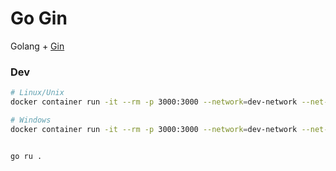 # Go Gin
Golang + [Gin](https://gin-gonic.com/)


### Dev

```bash
# Linux/Unix
docker container run -it --rm -p 3000:3000 --network=dev-network --net-alias api -w /app -v $(pwd):/app --name go-gin-dev golang:1.19.2-alpine3.16

# Windows
docker container run -it --rm -p 3000:3000 --network=dev-network --net-alias api -w /app -v ${PWD}:/app --name go-gin-dev golang:1.19.2-alpine3.16


go ru .
```